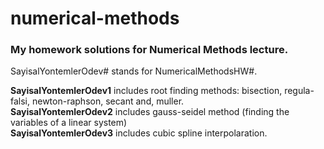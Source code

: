 # numerical-methods
### My homework solutions for Numerical Methods lecture.

SayisalYontemlerOdev# stands for NumericalMethodsHW#.  

**SayisalYontemlerOdev1** includes root finding methods: bisection, regula-falsi, newton-raphson, secant and, muller.  
**SayisalYontemlerOdev2** includes gauss-seidel method (finding the variables of a linear system)  
**SayisalYontemlerOdev3** includes cubic spline interpolaration.
